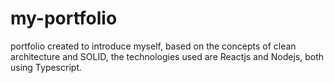 # my-portfolio
 portfolio created to introduce myself, based on the concepts of clean architecture and SOLID, the technologies used are Reactjs and Nodejs, both using Typescript.
